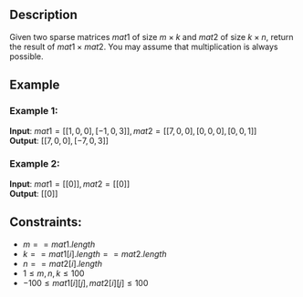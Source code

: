 ## Description
Given two sparse matrices $mat1$ of size $m \times k$ and $mat2$ of size $k \times n$, return the result of $mat1 \times mat2$. You may assume that multiplication is always possible.

## Example
### Example 1:
**Input**: $mat1 = [[1,0,0],[-1,0,3]], mat2 = [[7,0,0],[0,0,0],[0,0,1]]$  
**Output**: $[[7,0,0],[-7,0,3]]$

### Example 2:
**Input**: $mat1 = [[0]], mat2 = [[0]]$  
**Output**: $[[0]]$
 
## Constraints:
- $m == mat1.length$
- $k == mat1[i].length == mat2.length$
- $n == mat2[i].length$
- $1 \leq m, n, k \leq 100$
- $-100 \leq mat1[i][j], mat2[i][j] \leq 100$